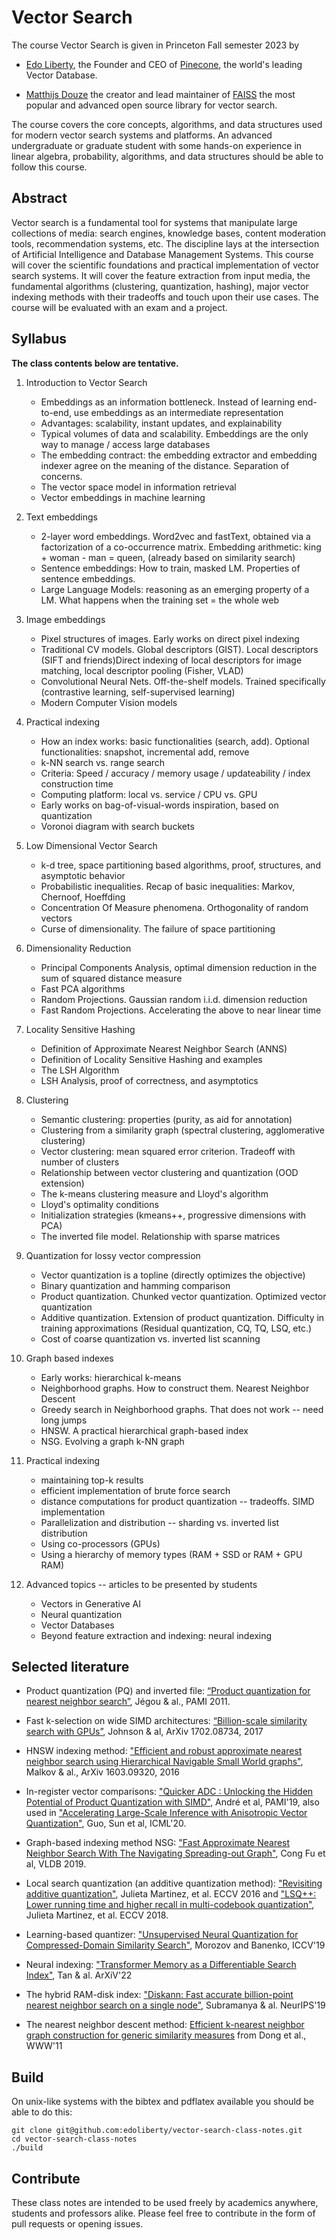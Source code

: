 # Vector Search
The course Vector Search is given in Princeton Fall semester 2023 by

* [Edo Liberty](https://scholar.google.com/citations?user=QHS_pZAAAAAJ&hl=en), the Founder and CEO of [Pinecone](www.pinecone.io), the world's leading Vector Database.

* [Matthijs Douze](https://scholar.google.com/citations?user=0eFZtREAAAAJ&hl=en]) the creator and lead maintainer of [FAISS](https://github.com/facebookresearch/faiss) the most popular and advanced open source library for vector search.

The course covers the core concepts, algorithms, and data structures used for modern vector search systems and platforms. An advanced undergraduate or graduate student with some hands-on experience in linear algebra, probability, algorithms, and data structures should be able to follow this course.


## Abstract

Vector search is a fundamental tool for systems that manipulate large collections of media: search engines, knowledge bases, content moderation tools, recommendation systems, etc.
The discipline lays at the intersection of Artificial Intelligence and Database Management Systems. 
This course will cover the scientific foundations and practical implementation of vector search systems. 
It will cover the feature extraction from input media, the fundamental algorithms (clustering, quantization, hashing), major vector indexing methods with their tradeoffs and touch upon their use cases.
The course will be evaluated with an exam and a project. 


## Syllabus

**The class contents below are tentative.**

1. Introduction to Vector Search 
	* Embeddings as an information bottleneck. Instead of learning end-to-end, use embeddings as an intermediate representation
	* Advantages: scalability, instant updates, and explainability
	* Typical volumes of data and scalability. Embeddings are the only way to manage / access large databases
	* The embedding contract: the embedding extractor and embedding indexer agree on the meaning of the distance. Separation of concerns.
	* The vector space model in information retrieval
	* Vector embeddings in machine learning
	
1. Text embeddings
	* 2-layer word embeddings. Word2vec and fastText, obtained via a factorization of a co-occurrence matrix. Embedding arithmetic: king + woman - man = queen, (already based on similarity search)
	* Sentence embeddings: How to train, masked LM. Properties of sentence embeddings.
	* Large Language Models: reasoning as an emerging property of a LM. What happens when the training set = the whole web

1. Image embeddings 
	* Pixel structures of images. Early works on direct pixel indexing
	* Traditional CV models. Global descriptors (GIST). Local descriptors (SIFT and friends)Direct indexing of local descriptors for image matching, local descriptor pooling (Fisher, VLAD)
	* Convolutional Neural Nets. Off-the-shelf models. Trained specifically (contrastive learning, self-supervised learning)
	* Modern Computer Vision models 

1. Practical indexing
	* How an index works: basic functionalities (search, add). Optional functionalities: snapshot, incremental add, remove
	* k-NN search vs. range search 
	* Criteria: Speed / accuracy / memory usage / updateability / index construction time 
	* Computing platform: local vs. service / CPU vs. GPU 
	* Early works on bag-of-visual-words inspiration, based on quantization
	* Voronoi diagram with search buckets
	
1. Low Dimensional Vector Search 
	* k-d tree, space partitioning based algorithms, proof, structures, and asymptotic behavior
	* Probabilistic inequalities. Recap of basic inequalities: Markov, Chernoof, Hoeffding
	* Concentration Of Measure phenomena. Orthogonality of random vectors
	* Curse of dimensionality. The failure of space partitioning

1. Dimensionality Reduction
	* Principal Components Analysis, optimal dimension reduction in the sum of squared distance measure
	* Fast PCA algorithms 
	* Random Projections. Gaussian random i.i.d. dimension reduction 
	* Fast Random Projections. Accelerating the above to near linear time

1. Locality Sensitive Hashing
	* Definition of Approximate Nearest Neighbor Search (ANNS)
	* Definition of Locality Sensitive Hashing and examples
	* The LSH Algorithm
	* LSH Analysis, proof of correctness, and asymptotics
	
1. Clustering
	* Semantic clustering: properties (purity, as aid for annotation)
	* Clustering from a similarity graph (spectral clustering, agglomerative clustering)
	* Vector clustering: mean squared error criterion. Tradeoff with number of clusters
	* Relationship between vector clustering and quantization (OOD extension) 
	* The k-means clustering measure and Lloyd's algorithm
	* Lloyd's optimality conditions
	* Initialization strategies (kmeans++, progressive dimensions with PCA)
	* The inverted file model. Relationship with sparse matrices
	
1. Quantization for lossy vector compression
	* Vector quantization is a topline (directly optimizes the objective)
	* Binary quantization and hamming comparison 
	* Product quantization. Chunked vector quantization. Optimized vector quantization
	* Additive quantization. Extension of product quantization. Difficulty in training approximations (Residual quantization, CQ, TQ, LSQ, etc.)
	* Cost of coarse quantization vs. inverted list scanning

1. Graph based indexes
	* Early works: hierarchical k-means 
	* Neighborhood graphs. How to construct them. Nearest Neighbor Descent
	* Greedy search in Neighborhood graphs. That does not work -- need long jumps
	* HNSW. A practical hierarchical graph-based index
	* NSG. Evolving a graph k-NN graph

1. Practical indexing 
	* maintaining top-k results
	* efficient implementation of brute force search
	* distance computations for product quantization -- tradeoffs. SIMD implementation
	* Parallelization and distribution -- sharding vs. inverted list distribution
	* Using co-processors (GPUs)
	* Using a hierarchy of memory types (RAM + SSD or RAM + GPU RAM)

1. Advanced topics -- articles to be presented by students
	* Vectors in Generative AI 
	* Neural quantization 
	* Vector Databases 
	* Beyond feature extraction and indexing: neural indexing
	

## Selected literature 

* Product quantization (PQ) and inverted file: [“Product quantization for nearest neighbor search”](https://hal.inria.fr/inria-00514462v2/document), Jégou & al., PAMI 2011. 

* Fast k-selection on wide SIMD architectures: [“Billion-scale similarity search with GPUs”](https://arxiv.org/abs/1702.08734), Johnson & al, ArXiv 1702.08734, 2017 

* HNSW indexing method: ["Efficient and robust approximate nearest neighbor search using Hierarchical Navigable Small World graphs"](https://arxiv.org/abs/1603.09320), Malkov & al., ArXiv 1603.09320, 2016

* In-register vector comparisons: ["Quicker ADC : Unlocking the Hidden Potential of Product Quantization with SIMD"](https://arxiv.org/abs/1812.09162), André et al, PAMI'19, also used in ["Accelerating Large-Scale Inference with Anisotropic Vector Quantization"](https://arxiv.org/abs/1908.10396), Guo, Sun et al, ICML'20.

* Graph-based indexing method NSG: ["Fast Approximate Nearest Neighbor Search With The Navigating Spreading-out Graph"](https://arxiv.org/abs/1707.00143), Cong Fu et al, VLDB 2019.

* Local search quantization (an additive quantization method): ["Revisiting additive quantization"](https://drive.google.com/file/d/1dDuv6fQozLQFS2AJoNNFGTH499QIp_vO/view), Julieta Martinez, et al. ECCV 2016 and ["LSQ++: Lower running time and higher recall in multi-codebook quantization"](https://openaccess.thecvf.com/content_ECCV_2018/html/Julieta_Martinez_LSQ_lower_runtime_ECCV_2018_paper.html), Julieta Martinez, et al. ECCV 2018.

* Learning-based quantizer: ["Unsupervised Neural Quantization for Compressed-Domain Similarity Search"](https://openaccess.thecvf.com/content_ICCV_2019/html/Morozov_Unsupervised_Neural_Quantization_for_Compressed-Domain_Similarity_Search_ICCV_2019_paper.html), Morozov and Banenko, ICCV'19

* Neural indexing: ["Transformer Memory as a Differentiable Search Index"](https://arxiv.org/abs/2202.06991), Tan & al. ArXiV'22

* The hybrid RAM-disk index: ["Diskann: Fast accurate billion-point nearest neighbor search on a single node"](https://proceedings.neurips.cc/paper/2019/hash/09853c7fb1d3f8ee67a61b6bf4a7f8e6-Abstract.html), Subramanya & al. NeurIPS'19

* The nearest neighbor descent method: [Efficient k-nearest neighbor graph construction for generic similarity measures](https://www.ambuehler.ethz.ch/CDstore/www2011/proceedings/p577.pdf) from Dong et al., WWW'11

## Build

On unix-like systems with the bibtex and pdflatex available you should be able to do this:


```
git clone git@github.com:edoliberty/vector-search-class-notes.git
cd vector-search-class-notes
./build
```



## Contribute

These class notes are intended to be used freely by academics anywhere, students and professors alike. Please feel free to contribute in the form of pull requests or opening issues.

